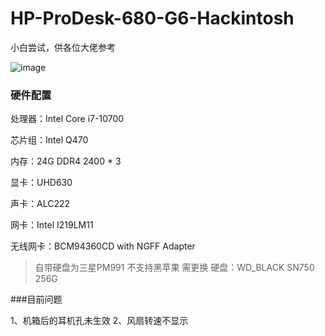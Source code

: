 # HP-ProDesk-680-G6-Hackintosh
小白尝试，供各位大佬参考

![image](https://user-images.githubusercontent.com/46889782/124578101-7c72a380-de80-11eb-9213-97e6648ca5f0.png)
### 硬件配置

处理器：Intel Core i7-10700

芯片组：Intel Q470

内存：24G DDR4 2400 * 3

显卡：UHD630

声卡：ALC222

网卡：Intel I219LM11

无线网卡：BCM94360CD with NGFF Adapter

> 自带硬盘为三星PM991 不支持黑苹果 需更换
硬盘：WD_BLACK SN750 256G

###目前问题

1、机箱后的耳机孔未生效
2、风扇转速不显示
